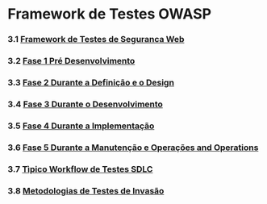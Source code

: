 # Framework de Testes OWASP

### 3.1 [Framework de Testes de Seguranca Web](0-Framework-Testes-Seguranca-Web.md)

### 3.2 [Fase 1 Pré Desenvolvimento](0-Framework-Testes-Seguranca-Web.md#fase-1-pre-desenvolvimento)

### 3.3 [Fase 2 Durante a Definição e o Design](0-Framework-Testes-Seguranca-Web.md#fase-2-durante-a-definição-e-o-design)

### 3.4 [Fase 3 Durante o Desenvolvimento](0-Framework-Testes-Seguranca-Web.md#fase-3-durante-o-desenvolvimento)

### 3.5 [Fase 4 Durante a Implementação](0-Framework-Testes-Seguranca-Web.md#fase-4-durante-a-implementação)

### 3.6 [Fase 5 Durante a Manutenção e Operações and Operations](0-Framework-Testes-Seguranca-Web.md#fase-5-durante-a-manutenção-e-operações)

### 3.7 [Tìpico Workflow de Testes SDLC](0-Framework-Testes-Seguranca-Web.md#tipico-workflow-de-testes-sdlc)

### 3.8 [Metodologias de Testes de Invasão](1-Metodologias-de-Testes-de-Invasão.md)
